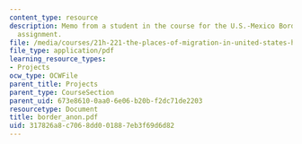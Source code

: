 ```yaml
---
content_type: resource
description: Memo from a student in the course for the U.S.-Mexico Border Relations
  assignment.
file: /media/courses/21h-221-the-places-of-migration-in-united-states-history-fall-2006/317826a8c7068dd001887eb3f69d6d82_border_anon.pdf
file_type: application/pdf
learning_resource_types:
- Projects
ocw_type: OCWFile
parent_title: Projects
parent_type: CourseSection
parent_uid: 673e8610-0aa0-6e06-b20b-f2dc71de2203
resourcetype: Document
title: border_anon.pdf
uid: 317826a8-c706-8dd0-0188-7eb3f69d6d82
---
```

